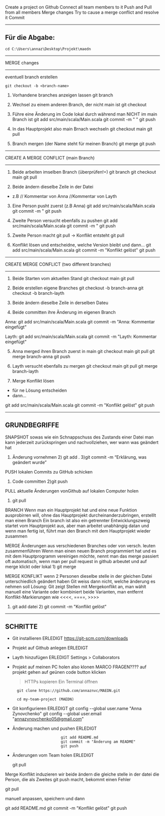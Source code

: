 Create a project on Github
Connect all team members to it
Push and Pull from all members
Merge changes
Try to cause a merge conflict and resolve it
Commit

--------------------------------
Für die Abgabe:
----------------------------------

    cd C:\Users\annaz\Desktop\Projekt\maedn


*********************************
MERGE changes
*********************************

eventuell branch erstellen


    git checkout -b <branch-name>


1) Vorhandene branches anzeigen lassen
git branch

2) Wechsel zu einem anderen Branch, der nicht main ist
git checkout <branch-name>

3) Führe eine Änderung im Code lokal durch während man NICHT im main Branch ist
git add src/main/scala/Main.scala
git commit -m "    "
git push

4) In das Hauptprojekt also main Brnach wechseln
git checkout main
git pull 

5) Branch mergen (der Name steht für meinen Branch)
git merge <branch-name>
git push



******************************
CREATE A MERGE CONFLICT (main Branch)
*******************************

1) Beide arbeiten imselben Branch (überprüfen!=)
    git branch
    git checkout main
    git pull

2) Beide ändern dieselbe Zeile in der Datei
- z.B
// Kommentar von Anna
//Kommentar von Layth

3) Eine Person pusht zuerst (z.B Anna)
git add src/main/scala/Main.scala
git commit -m "
git push

4) Zweite Person versucht ebenfalls zu pushen
git add src/main/scala/Main.scala
git commit -m "
git push

5) Zweite Person macht git pull -> Konflikt entsteht
git pull

6) Konflikt lösen und entscheidne, welche Version bleibt und dann...
git add src/main/scala/Main.scala
git commit -m "Konflikt gelöst"
git push



****************************************************
CREATE MERGE CONFLICT (two different branches)
****************************************************
1) Beide Starten vom aktuellen Stand
git checkout main
git pull

2) Beide erstellen eigene Branches
git checkout -b branch-anna
git checkout -b branch-layth

3) Beide ändern dieselbe Zeile in derselben Dateu

4) Beide committen ihre Änderung im eigenen Branch

Anna:
    git add src/main/scala/Main.scala
    git commit -m "Anna: Kommentar eingefügt"

Layth: 
    git add src/main/scala/Main.scala
    git commit -m "Layth: Kommentar eingefügt"

5) Anna merged ihren Branch zuerst in main
git checkout main
git pull
git merge branch-anna
git push

6) Layth versucht ebenfalls zu mergen
git checkout main
git pull
git merge branch-layth

7) Merge Konflikt lösen
- für ne Lösung entscheiden
- dann...

git add src/main/scala/Main.scala
git commit -m "Konflikt gelöst"
git push













--------------------------
GRUNDBEGRIFFE
--------------------------


SNAPSHOT
sowas wie ein Schnappschuss des Zustands einer Datei
man kann jederzeit zurückspringen und nachvollziehen, wer wann was geändert hat
1) Änderung vornehmen 2) git add . 3)git commit -m “Erklärung, was geändert wurde”

PUSH
lokalen Commits zu GitHub schicken
1) Code committen 2)git push

PULL
aktuelle Änderungen vonGithub auf lokalen Computer holen
1) git pull

BRANCH
Wenn man ein Hauptprojekt hat und eine neue Funktion ausprobirren will, ohne das Hauptprojekt durcheinanderzubringen, erstelllt man einen Branch
Ein branch ist also ein getrennter Entwicklungszweig
startet vom Hauptprojekt aus, aber man arbeitet unabhängig datan und wenn man fertig ist, führt man den Branch mit dem Hauptprojekt wieder zusammen

MERGE
Änderungen aus verschiedenen Branches oder von versch. leuten zusammenführen
Wenn man einen neuen Branch programmiert hat und es mit dem Hauptprogramm vereinigen möchte, nennt man das merge
passiert oft automatisch, wenn man per pull request in github arbeutet und auf merge klickt
oder lokal 1) git merge <branch-name>

MERGE KONFLIKT
wenn 2 Personen dieselbe stelle in der gleichen Datei unterschiedlich geändert haben
Git weiss dann nicht, welche änderung es nehmen soll
Lösung: Git zeigt Stellen mit Mergekonflikt an, man wählt manuell eine Variante oder kombiniert beide Varianten, man entfernt Konflikt-Markierungen wie <<<<, ====, >>>>
1) git add datei 2) git commit -m "Konflikt gelöst"


-----------------------------------------------------------
SCHRITTE
-----------------------------------------------------------

- Git installieren ERLEDIGT
    https://git-scm.com/downloads

- Projekt auf Github anlegen ERLEDIGT

- Layth hinzufügen ERLEDIGT
    Settings > Collaborators

- Projekt auf meinen PC holen also klonen MARCO FRAGEN????
    auf projekt gehen
    auf geünen code button klicken
    > HTTPs kopieren
    Ein Terminal öffnen


        git clone https://github.com/annaznvc/MAEDN.git

        cd my-team-project (MAEDN)

- Git konfigurieren ERLEDIGT
        git config --global user.name "Anna Zynovchenko"
        git config --global user.email "annazynovchenko05@gmail.com"

- Änderung machen und pushen ERLEDIGT

                            git add README.md
                            git commit -m "Änderung am README"
                            git push

- Änderungen vom Team holen ERLEDIGT

    git pull


Merge Konflikt induzieren
wir beide ändern die gleiche stelle in der datei
die Person, die als Zweites git push macht, bekommt einen Fehler

git pull

manuell anpassen, speichern und dann

git add README.md
git commit -m "Konflikt gelöst"
git push





